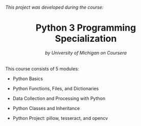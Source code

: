 <h6>This project was developed during the course: </h6>
<h1 align="center">Python 3 Programming Specialization</h1>
<h6 align="center">by University of Michigan on Coursera</h6>


This course consists of 5 modules:

- Python Basics

- Python Functions, Files, and Dictionaries

- Data Collection and Processing with Python

- Python Classes and Inheritance

- Python Project: pillow, tesseract, and opencv
